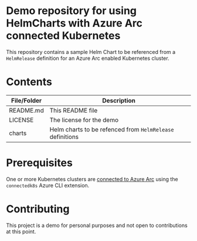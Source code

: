 # Demo repository for using HelmCharts with Azure Arc connected Kubernetes
This repository contains a sample Helm Chart to be referenced from a `HelmRelease` definition for an Azure Arc enabled Kubernetes cluster.

# Contents

| File/Folder | Description |
| ----------- | ----------- |
| README.md | This README file |
| LICENSE | The license for the demo |
| charts | Helm charts to be refenced from `HelmRelease` definitions 

# Prerequisites
One or more Kubernetes clusters are [connected to Azure Arc](https://docs.microsoft.com/en-in/azure/azure-arc/kubernetes/connect-cluster) using the `connectedk8s` Azure CLI extension.

# Contributing
This project is a demo for personal purposes and not open to contributions at this point.
